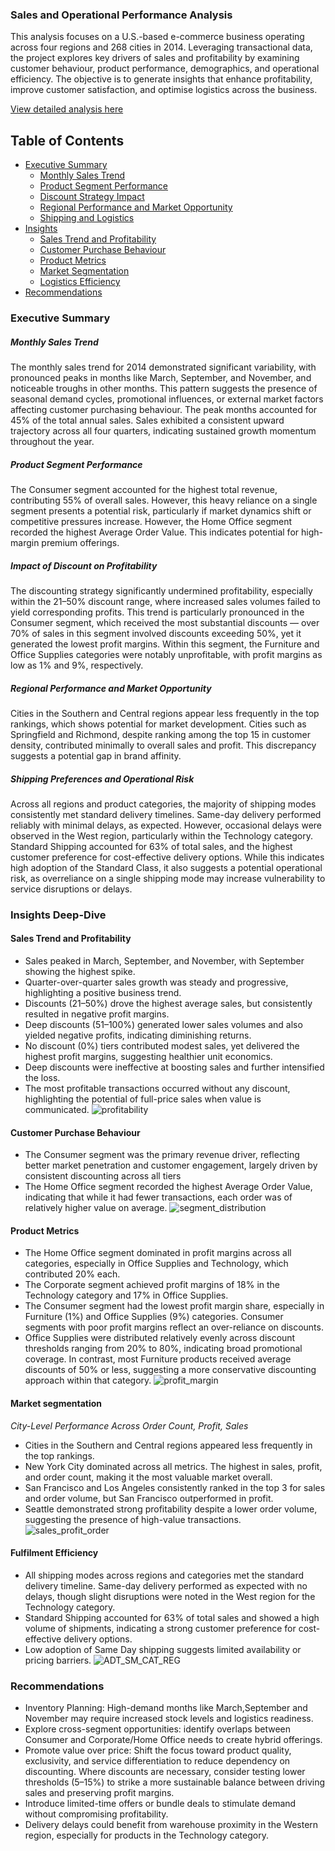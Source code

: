 ### Sales and Operational Performance Analysis
This analysis focuses on a U.S.-based e-commerce business operating across four regions and 268 cities in 2014. Leveraging transactional data, the project explores key drivers of sales and profitability by examining customer behaviour, product performance, demographics, and operational efficiency. The objective is to generate insights that enhance profitability, improve customer satisfaction, and optimise logistics across the business.

[View detailed analysis here](https://github.com/TheDataCode/E-Commerce-Sales-and-Operational-Performance-Analysis/blob/main/Sales%20analysis.ipynb)



## Table of Contents

- [Executive Summary](#executive-summary)
  - [Monthly Sales Trend](#monthly-sales-trend)
  - [Product Segment Performance](#product-segment-performance)
  - [Discount Strategy Impact](#impact-of-discount-on-profitability)
  - [Regional Performance and Market Opportunity](#regional-performance-and-market-opportunity)
  - [Shipping and Logistics](#shipping-preferences-and-operational-risk)
- [Insights](#insights-deep-dive)
  - [Sales Trend and Profitability](#sales-trend-and-profitability)
  - [Customer Purchase Behaviour](#customer-purchase-behaviour)
  - [Product Metrics](#product-performance)
  - [Market Segmentation](#market-segmentation)
  - [Logistics Efficiency](#logistics-efficiency)
- [Recommendations](#recommendations)


### Executive Summary
##### Monthly Sales Trend
The monthly sales trend for 2014 demonstrated significant variability, with pronounced peaks in months like March, September, and November, and noticeable troughs in other months. This pattern suggests the presence of seasonal demand cycles, promotional influences, or external market factors affecting customer purchasing behaviour. The peak months accounted for 45% of the total annual sales.
Sales exhibited a consistent upward trajectory across all four quarters, indicating sustained growth momentum throughout the year.

##### Product Segment Performance
The Consumer segment accounted for the highest total revenue, contributing 55% of overall sales. However, this heavy reliance on a single segment presents a potential risk, particularly if market dynamics shift or competitive pressures increase.
However, the Home Office segment recorded the highest Average Order Value. This indicates potential for high-margin premium offerings.

##### Impact of Discount on Profitability
The discounting strategy significantly undermined profitability, especially within the 21–50% discount range, where increased sales volumes failed to yield corresponding profits. This trend is particularly pronounced in the Consumer segment, which received the most substantial discounts — over 70% of sales in this segment involved discounts exceeding 50%, yet it generated the lowest profit margins. Within this segment, the Furniture and Office Supplies categories were notably unprofitable, with profit margins as low as 1% and 9%, respectively.

##### Regional Performance and Market Opportunity
Cities in the Southern and Central regions appear less frequently in the top rankings, which shows potential for market development.
Cities such as Springfield and Richmond, despite ranking among the top 15 in customer density, contributed minimally to overall sales and profit. This discrepancy suggests a potential gap in brand affinity.

##### Shipping Preferences and Operational Risk
Across all regions and product categories, the majority of shipping modes consistently met standard delivery timelines. Same-day delivery performed reliably with minimal delays, as expected. However, occasional delays were observed in the West region, particularly within the Technology category.                                                                    
Standard Shipping accounted for 63% of total sales, and the highest customer preference for cost-effective delivery options. While this indicates high adoption of the Standard Class, it also suggests a potential operational risk, as overreliance on a single shipping mode may increase vulnerability to service disruptions or delays.


### Insights Deep-Dive
#### Sales Trend and Profitability
- Sales peaked in March, September, and November, with September showing the highest spike.
- Quarter-over-quarter sales growth was steady and progressive, highlighting a positive business trend.
-  Discounts (21–50%) drove the highest average sales, but consistently resulted in negative profit margins.  
- Deep discounts (51–100%) generated lower sales volumes and also yielded negative profits, indicating diminishing returns.
- No discount (0%) tiers contributed modest sales, yet delivered the highest profit margins, suggesting healthier unit economics.
- Deep discounts were ineffective at boosting sales and further intensified the loss.
- The most profitable transactions occurred without any discount, highlighting the potential of full-price sales when value is communicated.
![profitability](https://github.com/user-attachments/assets/e9bcb236-6a69-4eab-b484-f3362c6bc7c4)


#### Customer Purchase Behaviour
- The Consumer segment was the primary revenue driver, reflecting better market penetration and customer engagement, largely driven by consistent discounting across all tiers
- The Home Office segment recorded the highest Average Order Value, indicating that while it had fewer transactions, each order was of relatively higher value on average.
![segment_distribution](https://github.com/user-attachments/assets/363aa617-f9f8-4ac2-baaf-e18df860719a)


#### Product Metrics
- The Home Office segment dominated in profit margins across all categories, especially in Office Supplies and Technology, which contributed 20% each.
- The Corporate segment achieved profit margins of 18% in the Technology category and 17% in Office Supplies.
- The Consumer segment had the lowest profit margin share, especially in Furniture (1%) and Office Supplies (9%) categories. Consumer segments with poor profit margins reflect an over-reliance on  discounts.
- Office Supplies were distributed relatively evenly across discount thresholds ranging from 20% to 80%, indicating broad promotional coverage. In contrast, most Furniture products received average discounts of 50% or less, suggesting a more conservative discounting approach within that category.
![profit_margin](https://github.com/user-attachments/assets/255ca42e-3230-43dd-84eb-e8ba9a2c8bc6)


#### Market segmentation
 _City-Level Performance Across Order Count, Profit, Sales_
- Cities in the Southern and Central regions appeared less frequently in the top rankings.
- New York City dominated across all metrics. The highest in sales, profit, and order count, making it the most valuable market overall.
- San Francisco and Los Angeles consistently ranked in the top 3 for sales and order volume, but San Francisco outperformed in profit.
- Seattle demonstrated strong profitability despite a lower order volume, suggesting the presence of high-value transactions.
![sales_profit_order](https://github.com/user-attachments/assets/70e93023-fbe9-4234-a985-84d43f3c09e6)


#### Fulfilment Efficiency
- All shipping modes across regions and categories met the standard delivery timeline. Same-day delivery performed as expected with no delays, though slight disruptions were noted in the West region for the Technology category.
- Standard Shipping accounted for 63% of total sales and showed a high volume of shipments, indicating a strong customer preference for cost-effective delivery options.
- Low adoption of Same Day shipping	suggests limited availability or pricing barriers.
  ![ADT_SM_CAT_REG](https://github.com/user-attachments/assets/4754bbb2-51ec-4af2-9f94-fb8f577330bc)

  
### Recommendations
- Inventory Planning: High-demand months like March,September and November may require increased stock levels and logistics readiness.
- Explore cross-segment opportunities: identify overlaps between Consumer and Corporate/Home Office needs to create hybrid offerings.
- Promote value over price: Shift the focus toward product quality, exclusivity, and service differentiation to reduce dependency on discounting. Where discounts are necessary, consider testing lower thresholds (5–15%) to strike a more sustainable balance between driving sales and preserving profit margins.
- Introduce limited-time offers or bundle deals to stimulate demand without compromising profitability.
- Delivery delays could benefit from warehouse proximity in the Western region, especially for products in the Technology category.
